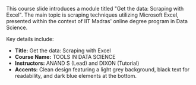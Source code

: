 This course slide introduces a module titled "Get the data: Scraping with Excel". The main topic is scraping techniques utilizing Microsoft Excel, presented within the context of IIT Madras' online degree program in Data Science.

Key details include:
*   **Title:** Get the data: Scraping with Excel
*   **Course Name:** TOOLS IN DATA SCIENCE
*   **Instructors:** ANAND S (Lead) and DIXON (Tutorial)
*   **Accents:** Clean design featuring a light grey background, black text for readability, and dark blue elements at the bottom.